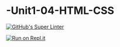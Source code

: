 # -Unit1-04-HTML-CSS
[![GitHub's Super Linter](https://github.com/ICD2O-Digtital-Tech-Invitations/-Unit1-04-HTML-CSS/workflows/GitHub's%20Super%20Linter/badge.svg)](https://github.com/ICD2O-Digtital-Tech-Invitations/-Unit1-04-HTML-CSS/actions)


[![Run on Repl.it](https://repl.it/badge/github/ICD2O-Digtital-Tech-Invitations/-Unit1-04-HTML-CSS)](https://repl.it/github/ICD2O-Digtital-Tech-Invitations/-Unit1-04-HTML-CSS)

